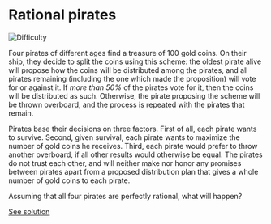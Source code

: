 # Rational pirates

![Difficulty](https://img.shields.io/badge/Difficulty-hard-red.svg)

Four pirates of different ages find a treasure of 100 gold coins. On their
ship, they decide to split the coins using this scheme: the oldest pirate alive
will propose how the coins will be distributed among the pirates, and all
pirates remaining (including the one which made the proposition) will vote for
or against it. If *more than 50%* of the pirates vote for it, then the coins
will be distributed as such. Otherwise, the pirate proposing the scheme will be
thrown overboard, and the process is repeated with the pirates that remain.

Pirates base their decisions on three factors. First of all, each pirate wants
to survive. Second, given survival, each pirate wants to maximize the number
of gold coins he receives. Third, each pirate would prefer to throw another
overboard, if all other results would otherwise be equal. The pirates do not
trust each other, and will neither make nor honor any promises between pirates
apart from a proposed distribution plan that gives a whole number of gold coins
to each pirate.

Assuming that all four pirates are perfectly rational, what will happen?

[See solution](solution.md)
